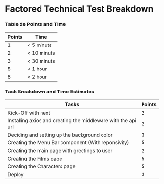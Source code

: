 # Factored Technical Test Breakdown

### Table de Points and Time

| Points | Time |
|--------|-------|
| 1 | < 5 minuts |
| 2 | < 10 minuts |
| 3 | < 30 minuts |
| 5 | < 1 hour |
| 8 | < 2 hour |

### Task Breakdown and Time Estimates

| Tasks | Points |
|--------|---------|
| Kick-Off with next | 2 |
| Installing axios and creating the middleware with the api url | 2 |
| Deciding and setting up the background color | 3 |
| Creating the Menu Bar component (With reponsivity) | 5 |
| Creating the main page with greetings to user | 2 |
| Creating the Films page | 5 |
| Creating the Characters page | 5 |
| Deploy  | 3 |